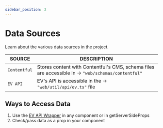 ```yaml
---
sidebar_position: 2
---
```


# Data Sources

Learn about the various data sources in the project.

| SOURCE       | DESCRIPTION                                                                                        |
| ------------ | -------------------------------------------------------------------------------------------------- |
| `Contentful` | Stores content with Contentful's CMS, schema files are accessible in -> `"web/schemas/contentful"` |
| `EV API`     | EV's API is accessible in the -> `"web/util/api/ev.ts"` file                                       |

## Ways to Access Data

1. Use the [EV API Wrapper](/docs/api/overview) in any component or in getServerSideProps
2. Check/pass data as a prop in your component
